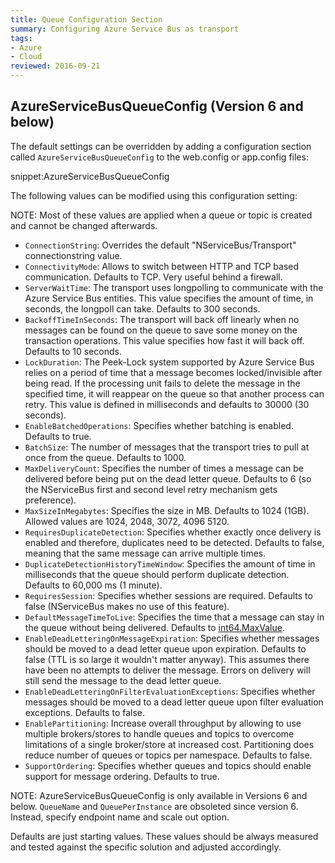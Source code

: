 ```yaml
---
title: Queue Configuration Section
summary: Configuring Azure Service Bus as transport
tags:
- Azure
- Cloud
reviewed: 2016-09-21
---
```


## AzureServiceBusQueueConfig (Version 6 and below)

The default settings can be overridden by adding a configuration section called `AzureServiceBusQueueConfig` to the web.config or app.config files:

snippet:AzureServiceBusQueueConfig

The following values can be modified using this configuration setting:

NOTE: Most of these values are applied when a queue or topic is created and cannot be changed afterwards.

 * `ConnectionString`: Overrides the default "NServiceBus/Transport" connectionstring value.
 * `ConnectivityMode`: Allows to switch between HTTP and TCP based communication. Defaults to TCP. Very useful behind a firewall.
 * `ServerWaitTime`: The transport uses longpolling to communicate with the Azure Service Bus entities. This value specifies the amount of time, in seconds, the longpoll can take. Defaults to 300 seconds.
 * `BackoffTimeInSeconds`: The transport will back off linearly when no messages can be found on the queue to save some money on the transaction operations. This value specifies how fast it will back off. Defaults to 10 seconds.
 * `LockDuration`: The Peek-Lock system supported by Azure Service Bus relies on a period of time that a message becomes locked/invisible after being read. If the processing unit fails to delete the message in the specified time, it will reappear on the queue so that another process can retry. This value is defined in milliseconds and defaults to 30000 (30 seconds).
 * `EnableBatchedOperations`: Specifies whether batching is enabled. Defaults to true.
 * `BatchSize`: The number of messages that the transport tries to pull at once from the queue. Defaults to 1000.
 * `MaxDeliveryCount`: Specifies the number of times a message can be delivered before being put on the dead letter queue. Defaults to 6 (so the NServiceBus first and second level retry mechanism gets preference).
 * `MaxSizeInMegabytes`: Specifies the size in MB. Defaults to 1024 (1GB). Allowed values are 1024, 2048, 3072, 4096 5120.
 * `RequiresDuplicateDetection`: Specifies whether exactly once delivery is enabled and therefore, duplicates need to be detected. Defaults to false, meaning that the same message can arrive multiple times.
 * `DuplicateDetectionHistoryTimeWindow`: Specifies the amount of time in milliseconds that the queue should perform duplicate detection. Defaults to 60,000 ms (1 minute).
 * `RequiresSession`: Specifies whether sessions are required. Defaults to false (NServiceBus makes no use of this feature).
 * `DefaultMessageTimeToLive`: Specifies the time that a message can stay in the queue without being delivered. Defaults to [int64.MaxValue](https://msdn.microsoft.com/en-us/library/system.int64.maxvalue.aspx).
 * `EnableDeadLetteringOnMessageExpiration`: Specifies whether messages should be moved to a dead letter queue upon expiration. Defaults to false (TTL is so large it wouldn't matter anyway). This assumes there have been no attempts to deliver the message. Errors on delivery will still send the message to the dead letter queue.
 * `EnableDeadLetteringOnFilterEvaluationExceptions`: Specifies whether messages should be moved to a dead letter queue upon filter evaluation exceptions. Defaults to false.
 * `EnablePartitioning`: Increase overall throughput by allowing to use multiple brokers/stores to handle queues and topics to overcome limitations of a single broker/store at increased cost. Partitioning does reduce number of queues or topics per namespace. Defaults to false.
 * `SupportOrdering`: Specifies whether queues and topics should enable support for message ordering. Defaults to true.

NOTE: AzureServiceBusQueueConfig is only available in Versions 6 and below. `QueueName` and `QueuePerInstance` are obsoleted since version 6. Instead, specify endpoint name and scale out option.

Defaults are just starting values. These values should be always measured and tested against the specific solution and adjusted accordingly.
